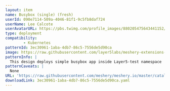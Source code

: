 ```yaml
---
layout: item
name: Busybox (single) (fresh)
userId: 090e7114-509a-4046-81f1-9c5fb8daf724
userName: Lee Calcote
userAvatarURL: https://pbs.twimg.com/profile_images/880205475643441152/V_vhfnzb_400x400.jpg
type: deployment
compatibility: 
        - Kubernetes
patternId: 3ec30961-1aba-4db7-86c5-7556de5d90ca
image: https://raw.githubusercontent.com/layer5labs/meshery-extensions-packages/master/action-assets/design-assets/3ec30961-1aba-4db7-86c5-7556de5d90ca-light.png,https://raw.githubusercontent.com/layer5labs/meshery-extensions-packages/master/action-assets/design-assets/3ec30961-1aba-4db7-86c5-7556de5d90ca-dark.png
patternInfo: |
  This design deploys simple busybox app inside Layer5-test namespace
patternCaveats: |
  None
URL: 'https://raw.githubusercontent.com/meshery/meshery.io/master/catalog/3ec30961-1aba-4db7-86c5-7556de5d90ca.yaml'
downloadLink: 3ec30961-1aba-4db7-86c5-7556de5d90ca.yaml
---
```

